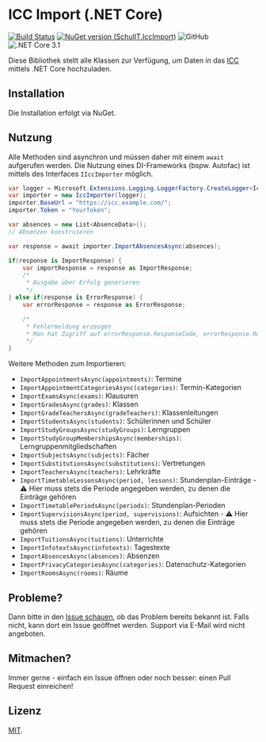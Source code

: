 # ICC Import (.NET Core)

[![Build Status](https://dev.azure.com/schulit/IccImport/_apis/build/status/SchulIT.iccimport-dotnet?branchName=master)](https://dev.azure.com/schulit/IccImport/_build/latest?definitionId=6&branchName=master)
[![NuGet version (SchulIT.IccImport)](https://img.shields.io/nuget/v/SchulIT.IccImport.svg?style=flat-square)](https://www.nuget.org/packages/SchulIT.IccImport/)
![GitHub](https://img.shields.io/github/license/schulit/iccimport-dotnet?style=flat-square)
![.NET Core 3.1](https://img.shields.io/badge/.NET%20Standard-2.0-brightgreen?style=flat-square)

Diese Bibliothek stellt alle Klassen zur Verfügung, um
Daten in das [ICC](https://github.com/schulit/icc) mittels .NET Core hochzuladen.

## Installation

Die Installation erfolgt via NuGet.

## Nutzung

Alle Methoden sind asynchron und müssen daher mit einem `await` aufgerufen werden. Die Nutzung eines DI-Frameworks (bspw. Autofac) ist mittels des Interfaces `IIccImporter` möglich.

```csharp
var logger = Microsoft.Extensions.Logging.LoggerFactory.CreateLogger<IccImporter>(); // Falls man kein DI nutzt, erstellt man einen Logger
var importer = new IccImporter(logger);
importer.BaseUrl = "https://icc.example.com/";
importer.Token = "YourToken";

var absences = new List<AbsenceData>();
// Absenzen konstruieren

var response = await importer.ImportAbsencesAsync(absences);

if(response is ImportResponse) {
    var importResponse = response as ImportResponse;
    /*
     * Ausgabe über Erfolg generieren
     */
} else if(response is ErrorResponse) {
    var errorResponse = response as ErrorResponse;

    /*
     * Fehlermeldung erzeugen
     * Man hat Zugriff auf errorResponse.ResponseCode, errorResponse.ResponseBody und errorResponse.Message
     */
}

```

Weitere Methoden zum Importieren:

* `ImportAppointmentsAsync(appointments)`: Termine
* `ImportAppointmentCategoriesAsync(categories)`: Termin-Kategorien
* `ImportExamsAsync(exams)`: Klausuren
* `ImportGradesAsync(grades)`: Klassen
* `ImportGradeTeachersAsync(gradeTeachers)`: Klassenleitungen
* `ImportStudentsAsync(students)`: Schülerinnen und Schüler
* `ImportStudyGroupsAsync(studyGroups)`: Lerngruppen
* `ImportStudyGroupMembershipsAsync(memberships)`: Lerngruppenmitgliedschaften
* `ImportSubjectsAsync(subjects)`: Fächer
* `ImportSubstitutionsAsync(substitutions)`: Vertretungen
* `ImportTeachersAsync(teachers)`: Lehrkräfte
* `ImportTimetableLessonsAsync(period, lessons)`: Stundenplan-Einträge - ⚠ Hier muss stets die Periode angegeben werden, zu denen die Einträge gehören
* `ImportTimetablePeriodsAsync(periods)`: Stundenplan-Perioden
* `ImportSupervisionsAsync(period, supervisions)`: Aufsichten - ⚠ Hier muss stets die Periode angegeben werden, zu denen die Einträge gehören
* `ImportTuitionsAsync(tuitions)`: Unterrichte
* `ImportInfotextsAsync(infotexts)`: Tagestexte
* `ImportAbsencesAsync(absences)`: Absenzen
* `ImportPrivacyCategoriesAsync(categories)`: Datenschutz-Kategorien
* `ImportRoomsAsync(rooms)`: Räume

## Probleme?

Dann bitte in den [Issue schauen](https://github.com/SchulIT/iccimport-dotnet/issues), ob das Problem bereits bekannt ist. Falls nicht, kann dort ein Issue geöffnet werden. Support via E-Mail wird nicht angeboten.

## Mitmachen?

Immer gerne - einfach ein Issue öffnen oder noch besser: einen Pull Request einreichen!

## Lizenz

[MIT](LICENSE.md).